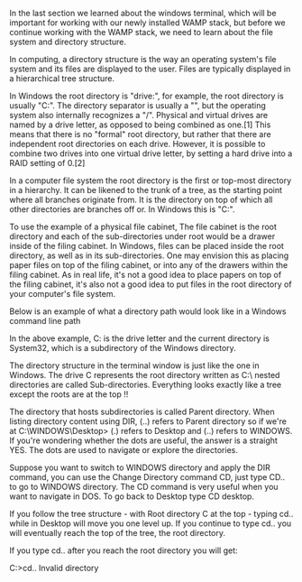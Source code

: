 In the last section we learned about the windows terminal, which will be important for working with our newly installed WAMP stack, but before we continue working with the WAMP stack, we need to learn about the file system and directory structure.

In computing, a directory structure is the way an operating system's file system and its files are displayed to the user. Files are typically displayed in a hierarchical tree structure.

In Windows the root directory is "drive:\", for example, the root directory is usually "C:\". The directory separator is usually a "\", but the operating system also internally recognizes a "/". Physical and virtual drives are named by a drive letter, as opposed to being combined as one.[1] This means that there is no "formal" root directory, but rather that there are independent root directories on each drive. However, it is possible to combine two drives into one virtual drive letter, by setting a hard drive into a RAID setting of 0.[2]

In a computer file system the root directory is the first or top-most directory in a hierarchy. It can be likened to the trunk of a tree, as the starting point where all branches originate from. It is the directory on top of which all other directories are branches off or.  In Windows this is "C:\".

To use the example of a physical file cabinet, The file cabinet is the root directory and each of the sub-directories under root would be a drawer inside of the filing cabinet. In Windows, files can be placed inside the root directory, as well as in its sub-directories. One may envision this as placing paper files on top of the filing cabinet, or into any of the drawers within the filing cabinet.  As in real life, it's not a good idea to place papers on top of the filing cabinet, it's also not a good idea to put files in the root directory of your computer's file system.

Below is an example of what a directory path would look like in a Windows command line path

In the above example, C: is the drive letter and the current directory is System32, which is a subdirectory of the Windows directory.

The directory structure in the terminal window is just like the one in Windows.
The drive C represents the root directory written as C:\ nested directories are called Sub-directories.
Everything looks exactly like a tree except the roots are at the top !!

The directory that hosts subdirectories is called Parent directory.
When listing directory content using DIR, (..) refers to Parent directory
so if we're at C:\WINDOWS\Desktop> (.) refers to Desktop and (..) refers
to WINDOWS. If you're wondering whether the dots are useful, the answer is a straight YES.
The dots are used to navigate or explore the directories.

Suppose you want to switch to WINDOWS directory and apply the DIR command, you can use the Change Directory command CD, just type CD.. to go to WINDOWS directory. 
The CD command is very useful when you want to navigate in DOS. To go back to Desktop type CD desktop.

If you follow the tree structure - with Root directory C at the top -
typing cd.. while in Desktop will move you one level up.
If you continue to type cd.. you will eventually reach the top of the tree, the root directory.

If you type cd.. after you reach the root directory you will get:

C:\>cd..
Invalid directory 
